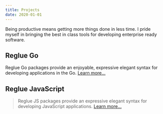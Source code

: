 ```yaml
---
title: Projects
date: 2020-01-01
---
```


Being productive means getting more things done in less time. I pride myself in bringing the best in class tools for developing enterprise ready software.

## Reglue Go

Reglue Go packages provide an enjoyable, expressive elegant syntax for developing applications in the Go. [Learn more...](https://reglue4go.github.io)

## Reglue JavaScript

> Reglue JS packages provide an expressive elegant syntax for developing JavaScript applications. [Learn more...](https://reglue4js.github.io)
